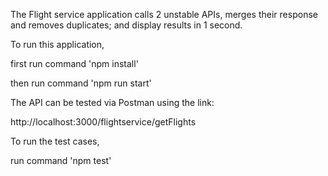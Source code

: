 The Flight service application calls 2 unstable APIs, merges their response and removes duplicates; and display results in 1 second.

To run this application,

first run command 'npm install'

then run command 'npm run start'

The API can be tested via Postman using the link:

http://localhost:3000/flightservice/getFlights


To run the test cases,

run command 'npm test'
